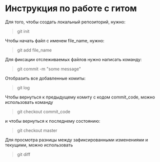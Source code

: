 # Инструкция по работе с гитом
Для того, чтобы создать локальный репозиторий, нужно:
> git init

Чтобы начать файл с именем file_name, нужно:
> git add file_name

Для фиксации  отслеживаемых файлов нужно написать команду:
> git commit -m "some message"

Отобразить все добавленные комиты:
> git log

Чтобы вернуться к предыдущему комиту с кодом commit_code, можно использовать команду
> git checkout commit_code

и чтобы вернуться к последнему состоянию:
> git checkout master

Для просмотра разницы между зафиксированными изменениями и текущими, можно использовать
> git diff

